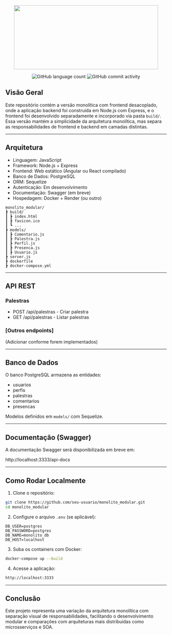 
<div class="corpo" align="center"> 

<img src="./markdown/logo_md.png" width="450px" height="200px">

![GitHub language count](https://img.shields.io/github/languages/count/seu-usuario/monolito_modular?color=D46162)
![GitHub commit activity](https://img.shields.io/github/commit-activity/y/seu-usuario/monolito_modular?color=D46162)

</div>

## Visão Geral

Este repositório contém a versão monolítica com frontend desacoplado, onde a aplicação backend foi construída em Node.js com Express, e o frontend foi desenvolvido separadamente e incorporado via pasta `build/`. Essa versão mantém a simplicidade da arquitetura monolítica, mas separa as responsabilidades de frontend e backend em camadas distintas.

---

## Arquitetura

- Linguagem: JavaScript
- Framework: Node.js + Express
- Frontend: Web estático (Angular ou React compilado)
- Banco de Dados: PostgreSQL
- ORM: Sequelize
- Autenticação: Em desenvolvimento
- Documentação: Swagger (em breve)
- Hospedagem: Docker + Render (ou outro)

```
monolito_modular/
┣ build/
┃ ┣ index.html
┃ ┣ favicon.ico
┃ ┗ ...
┣ models/
┃ ┣ Comentario.js
┃ ┣ Palestra.js
┃ ┣ Perfil.js
┃ ┣ Presenca.js
┃ ┣ Usuario.js
┣ server.js
┣ dockerfile
┣ docker-compose.yml
```

---

## API REST

### Palestras
- POST /api/palestras - Criar palestra
- GET /api/palestras - Listar palestras

### [Outros endpoints]
(Adicionar conforme forem implementados)

---

## Banco de Dados

O banco PostgreSQL armazena as entidades:

- usuarios
- perfis
- palestras
- comentarios
- presencas

Modelos definidos em `models/` com Sequelize.

---

## Documentação (Swagger)

A documentação Swagger será disponibilizada em breve em:

http://localhost:3333/api-docs

---

## Como Rodar Localmente

1. Clone o repositório:
```bash
git clone https://github.com/seu-usuario/monolito_modular.git
cd monolito_modular
```

2. Configure o arquivo `.env` (se aplicável):

```env
DB_USER=postgres
DB_PASSWORD=postgres
DB_NAME=monolito_db
DB_HOST=localhost
```

3. Suba os containers com Docker:
```bash
docker-compose up --build
```

4. Acesse a aplicação:
```bash
http://localhost:3333
```

---

## Conclusão

Este projeto representa uma variação da arquitetura monolítica com separação visual de responsabilidades, facilitando o desenvolvimento modular e comparações com arquiteturas mais distribuídas como microsserviços e SOA.